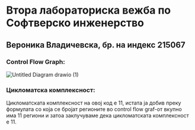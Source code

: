 # Втора лабораториска вежба по Софтверско инженерство 
## Вероника Владичевска, бр. на индекс 215067
### Control Flow Graph:
![Untitled Diagram drawio (1)](https://github.com/vladicevskav/SI_2023_lab2_215067/assets/127884763/21b534e1-d68d-4f35-b22a-107f68a12781)
### Цикломатска комплексност:
Цикломатската комплексност на овој код е 11, истата ја добив преку формулата со која се бројат регионите во control flow graf-от вкупно има 11 региони и затоа заклучуваме дека цикломатската комплексност е 11.
